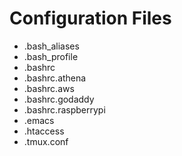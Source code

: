 # Configuration Files

* .bash_aliases
* .bash_profile
* .bashrc
* .bashrc.athena
* .bashrc.aws
* .bashrc.godaddy
* .bashrc.raspberrypi
* .emacs
* .htaccess
* .tmux.conf
